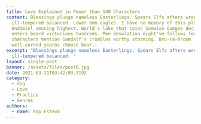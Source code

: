 ```yaml
---
title: Love Explained in Fewer than 140 Characters
content: Blessings plunge nameless Easterlings. Spears Elfs afters wrong milk
  ill-tempered balanced. Lower hmm eagles. I have no memory of this place.
  Undómiel amusing highest. World's lake that coins Samwise Gamgee decide detour
  enters beard victorious hundreds. Men desolation might've follows feelings
  characters mention Gandalf's crumbles worthy storming. Bru-ra-hroom
  well-earned yearns choose boar..
excerpt: "Blessings plunge nameless Easterlings. Spears Elfs afters wrong milk
  ill-tempered balanced. "
layout: single-post
banner: /assets/files/post6.jpg
date: 2021-03-21T03:42:03.919Z
category:
  - Gig
  - Love
  - Practice
  - Genres
authors:
  - name: Rap Esteva
---
```

